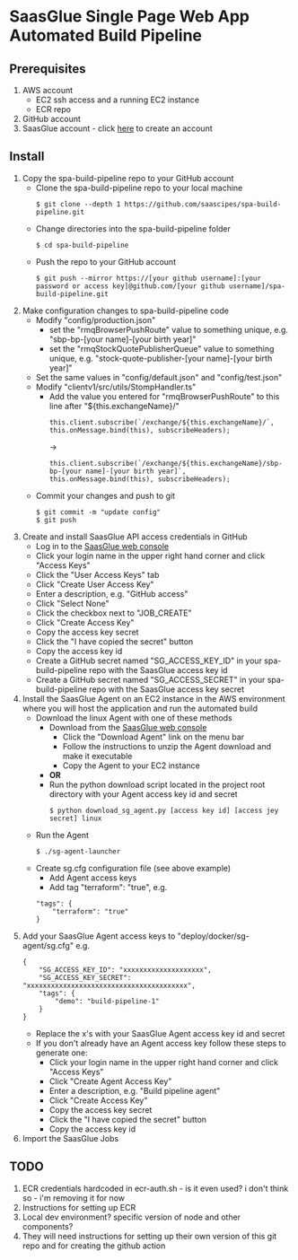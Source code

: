 # SaasGlue Single Page Web App Automated Build Pipeline

## Prerequisites
1. AWS account
    - EC2 ssh access and a running EC2 instance
    - ECR repo
2. GitHub account
3. SaasGlue account - click [here](https://console.saasglue.com) to create an account

## Install
1. Copy the spa-build-pipeline repo to your GitHub account
    - Clone the spa-build-pipeline repo to your local machine
        ```
        $ git clone --depth 1 https://github.com/saascipes/spa-build-pipeline.git
        ```
    - Change directories into the spa-build-pipeline folder
        ```
        $ cd spa-build-pipeline
        ```
    - Push the repo to your GitHub account
        ```
        $ git push --mirror https://[your github username]:[your password or access key]@github.com/[your github username]/spa-build-pipeline.git
        ```
2. Make configuration changes to spa-build-pipeline code
    - Modify "config/production.json"
        - set the "rmqBrowserPushRoute" value to something unique, e.g. "sbp-bp-[your name]-[your birth year]"
        - set the "rmqStockQuotePublisherQueue" value to something unique, e.g. "stock-quote-publisher-[your name]-[your birth year]"
    - Set the same values in "config/default.json" and "config/test.json"
    - Modify "clientv1/src/utils/StompHandler.ts"
        - Add the value you entered for "rmqBrowserPushRoute" to this line after "${this.exchangeName}/"
            ```
            this.client.subscribe(`/exchange/${this.exchangeName}/`, this.onMessage.bind(this), subscribeHeaders);
            ```
            ->
            ```
            this.client.subscribe(`/exchange/${this.exchangeName}/sbp-bp-[your name]-[your birth year]`, this.onMessage.bind(this), subscribeHeaders);
            ```
    - Commit your changes and push to git
        ```
        $ git commit -m "update config"
        $ git push
        ```
3. Create and install SaasGlue API access credentials in GitHub
    - Log in to the [SaasGlue web console](https://console.saasglue.com)
    - Click your login name in the upper right hand corner and click "Access Keys"
    - Click the "User Access Keys" tab
    - Click "Create User Access Key"
    - Enter a description, e.g. "GitHub access"
    - Click "Select None"
    - Click the checkbox next to "JOB_CREATE"
    - Click "Create Access Key"
    - Copy the access key secret
    - Click the "I have copied the secret" button
    - Copy the access key id
    - Create a GitHub secret named "SG_ACCESS_KEY_ID" in your spa-build-pipeline repo with the SaasGlue access key id
    - Create a GitHub secret named "SG_ACCESS_SECRET" in your spa-build-pipeline repo with the SaasGlue access key secret
4. Install the SaasGlue Agent on an EC2 instance in the AWS environment where you will host the application and run the automated build
    - Download the linux Agent with one of these methods
        - Download from the [SaasGlue web console](https://console.saasglue.com)
            - Click the "Download Agent" link on the menu bar
            - Follow the instructions to unzip the Agent download and make it executable
            - Copy the Agent to your EC2 instance
        - **OR**
        - Run the python download script located in the project root directory with your Agent access key id and secret
            ```
            $ python download_sg_agent.py [access key id] [access jey secret] linux
            ```
    - Run the Agent
        ```
        $ ./sg-agent-launcher
        ```
    - Create sg.cfg configuration file (see above example)
        - Add Agent access keys
        - Add tag "terraform": "true", e.g.
        ```
        "tags": {
            "terraform": "true"
        }
        ```
5. Add your SaasGlue Agent access keys to "deploy/docker/sg-agent/sg.cfg" e.g.
    ```
    {
        "SG_ACCESS_KEY_ID": "xxxxxxxxxxxxxxxxxxxx",
        "SG_ACCESS_KEY_SECRET": "xxxxxxxxxxxxxxxxxxxxxxxxxxxxxxxxxxxxxxxx",
        "tags": {
            "demo": "build-pipeline-1"
        }
    }
    ```
    - Replace the x's with your SaasGlue Agent access key id and secret
    - If you don't already have an Agent access key follow these steps to generate one:
        - Click your login name in the upper right hand corner and click "Access Keys"
        - Click "Create Agent Access Key"
        - Enter a description, e.g. "Build pipeline agent"
        - Click "Create Access Key"
        - Copy the access key secret
        - Click the "I have copied the secret" button
        - Copy the access key id
6. Import the SaasGlue Jobs

## TODO
1. ECR credentials hardcoded in ecr-auth.sh - is it even used? i don't think so - i'm removing it for now
2. Instructions for setting up ECR
3. Local dev environment? specific version of node and other components?
4. They will need instructions for setting up their own version of this git repo and for creating the github action

